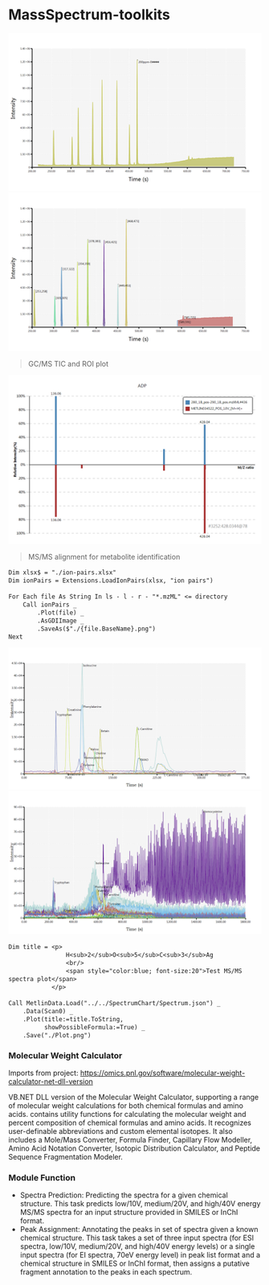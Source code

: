 # MassSpectrum-toolkits

![](visual/gcms_ticplot.png)
![](visual/gcms_ions.png)
> GC/MS TIC and ROI plot

![](./Manuscript/3252_428.0344@78_METLIN034522_POS_10V_[M+H]+.png)
> MS/MS alignment for metabolite identification

```vbnet
Dim xlsx$ = "./ion-pairs.xlsx"
Dim ionPairs = Extensions.LoadIonPairs(xlsx, "ion pairs")

For Each file As String In ls - l - r - "*.mzML" <= directory
    Call ionPairs _
		.Plot(file) _
		.AsGDIImage _
		.SaveAs($"./{file.BaseName}.png")
Next
```

![](./DATA/Data20180111-L7-40(4).png)
![](./DATA/Data20180111-WASH.png)

```vbnet
Dim title = <p>
				H<sub>2</sub>O<sub>5</sub>C<sub>3</sub>Ag
				<br/>
				<span style="color:blue; font-size:20">Test MS/MS spectra plot</span>
			</p>

Call MetlinData.Load("../../SpectrumChart/Spectrum.json") _
	.Data(Scan0) _
	.Plot(title:=title.ToString,
		  showPossibleFormula:=True) _
	.Save("./Plot.png")
```

### Molecular Weight Calculator

Imports from project: https://omics.pnl.gov/software/molecular-weight-calculator-net-dll-version

VB.NET DLL version of the Molecular Weight Calculator, supporting a range of molecular weight calculations for both chemical formulas and amino acids. contains utility functions for calculating the molecular weight and percent composition of chemical formulas and amino acids. It recognizes user-definable abbreviations and custom elemental isotopes. It also includes a Mole/Mass Converter, Formula Finder, Capillary Flow Modeller, Amino Acid Notation Converter, Isotopic Distribution Calculator, and Peptide Sequence Fragmentation Modeler.

### Module Function

+ Spectra Prediction: Predicting the spectra for a given chemical structure. This task predicts low/10V, medium/20V, and high/40V energy MS/MS spectra for an input structure provided in SMILES or InChI format.
+ Peak Assignment: Annotating the peaks in set of spectra given a known chemical structure. This task takes a set of three input spectra (for ESI spectra, low/10V, medium/20V, and high/40V energy levels) or a single input spectra (for EI spectra, 70eV energy level) in peak list format and a chemical structure in SMILES or InChI format, then assigns a putative fragment annotation to the peaks in each spectrum.